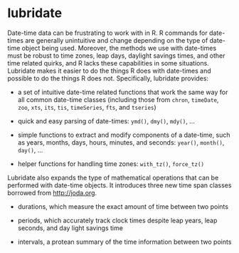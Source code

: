 # lubridate 

Date-time data can be frustrating to work with in R. R commands for date-times are generally unintuitive and change depending on the type of date-time object being used. Moreover, the methods we use with date-times must be robust to time zones, leap days, daylight savings times, and other time related quirks, and R lacks these capabilities in some situations. Lubridate makes it easier to do the things R does with date-times and possible to do the things R does not. Specifically, lubridate provides:

* a set of intuitive date-time related functions that work the same way for
  all common date-time classes (including those from `chron`, `timeDate`,
  `zoo`, `xts`, `its`, `tis`, `timeSeries`, `fts`, and `tseries`)

* quick and easy parsing of date-times: `ymd()`, `dmy()`, `mdy()`, ...

* simple functions to extract and modify components of a date-time, such as
  years, months, days, hours, minutes, and seconds: `year()`, `month()`,
  `day()`, ...

* helper functions for handling time zones: `with_tz()`, `force_tz()`

Lubridate also expands the type of mathematical operations that can be performed with date-time objects. It introduces three new time span classes borrowed from http://joda.org.

* durations, which measure the exact amount of time between two points

* periods, which accurately track clock times despite leap years, leap
  seconds, and day light savings time

* intervals, a protean summary of the time information between two points
